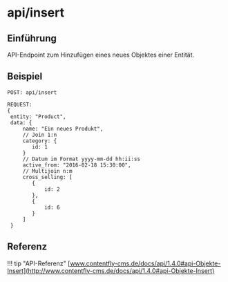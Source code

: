 # api/insert

## Einführung
API-Endpoint zum Hinzufügen eines neues Objektes einer Entität.

## Beispiel


```
POST: api/insert

REQUEST:
{
 entity: "Product",
 data: {
     name: "Ein neues Produkt",
     // Join 1:n
     category: {
        id: 1
     }
     // Datum im Format yyyy-mm-dd hh:ii:ss
     active_from: "2016-02-18 15:30:00",
     // Multijoin n:m
     cross_selling: [
        {
            id: 2
        },
        {
            id: 6
        }
     ]
 }

```


## Referenz

!!! tip "API-Referenz"
    [www.contentfly-cms.de/docs/api/1.4.0#api-Objekte-Insert](http://www.contentfly-cms.de/docs/api/1.4.0#api-Objekte-Insert)